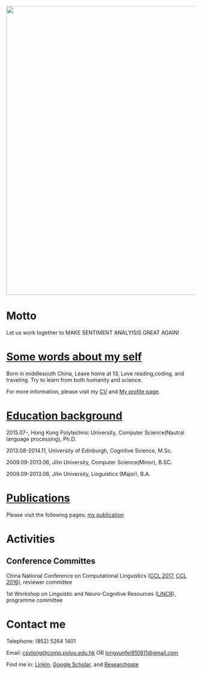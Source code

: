 <img src="http://yunfeilongpoly.github.io/IMG_4496.jpg" widht="1024" height="768"/>
<script language="JavaScript" type="text/javascript">
function showTime(){
var mytime=new Date();
var h=mytime.getHours();
var m=mytime.getMinutes();
var s=mytime.getSeconds();
if(h<10) h="0"+h;
if(m<10) m="0"+m;
if(s<10) s="0"+s;
word.innerHTML=h+":"+m+":"+s;
setTimeout("showTime()",1000);
}
function MM_jumpMenu(targ,selObj,restore){ //v3.0
eval(targ+".location='"+selObj.options[selObj.selectedIndex].value+"'");
if (restore) selObj.selectedIndex=0;
}
function MM_findObj(n, d) { //v4.01
var p,i,x; if(!d) d=document; if((p=n.indexOf("?"))>0&&parent.frames.length) {
d=parent.frames[n.substring(p+1)].document; n=n.substring(0,p);}
if(!(x=d[n])&&d.all) x=d.all[n]; for (i=0;!x&&i<d.forms.length;i++) x=d.forms[i][n];
for(i=0;!x&&d.layers&&i<d.layers.length;i++) x=MM_findObj(n,d.layers[i].document);
if(!x && d.getElementById) x=d.getElementById(n); return x;
}
function MM_jumpMenuGo(selName,targ,restore){ //v3.0
var selObj = MM_findObj(selName); if (selObj) MM_jumpMenu(targ,selObj,restore);
}
</script>
<div class="STYLE3" id="word"> </div>
<h1> Motto </h1>
Let us work together to MAKE SENTIMENT ANALYISIS GREAT AGAIN! 

<h1><a href="personalprofile.html">Some words about my self</a></h1>
Born in middlesouth China, Leave home at 13, Love reading,coding, and traveling. Try to learn from both humanity and science.

For more information, please visit my <a href="https://yunfeilongpoly.github.io/Yunfei%20Long%20resume.pdf">CV</a> and <a href="personalprofile.html">My profile page</a>. 

<h1> <a href="personalprofile.html">Education background</a></h1>

2015.07-,	        Hong Kong Polytechnic University,	Computer Science(Nautral language processing),	            Ph.D. 

2013.08-2014.11, 	University of Edinburgh,	              Cognitive Science,	            M.Sc.

2009.09-2013.06, 	Jilin University,                     Computer Science(Minor),	         B.SC.

2009.09-2013.06, 	Jilin University,	                    Linguistics (Major),              B.A. 


<h1><a href="publications.html">Publications</a></h1>
Please visit the following pages: <a href="publications.html">my publication</a>

<h1>Activities</h1>
<h2>Conference Committes</h2>
China National Conference on Computational Linguistics (<a href="http://www.cips-cl.org/static/CCL2017/callfor.html">CCL 2017</a>, <a href="http://www.cips-cl.org/static/CCL2016/en/index.html">CCL 2016</a>), reviewer committee 

1st Workshop on Linguistic and Neuro-Cognitive Resources (<a href="http://lincr2018.cbs.polyu.edu.hk/LiNCR_workshop/">LiNCR</a>), programme committee

<h1>Contact me</h1>
Telephone: (852) 5264 1401

Email: <a href="mailto:csylong@comp.polyu.edu.hk">csylong@comp.polyu.edu.hk</a> OR <a href="mailto:longyunfei910911@gmail.com">longyunfei910911@gmail.com</a>  

Find me in: <a href="https://www.linkedin.com/in/yunfei-long-3342b08a/">LinkIn</a>, <a href="https://scholar.google.com.hk/citations?user=2gKA6BUAAAAJ&hl=en">Google Scholar</a>, and <a href="https://www.researchgate.net/profile/Yunfei_Long4">Researchgate</a>
